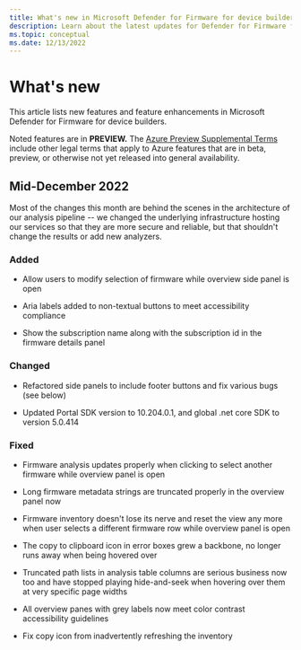```yaml
---
title: What's new in Microsoft Defender for Firmware for device builders
description: Learn about the latest updates for Defender for Firmware for device builders.
ms.topic: conceptual
ms.date: 12/13/2022
---
```


# What's new

This article lists new features and feature enhancements in Microsoft Defender for Firmware for device builders.

Noted features are in **PREVIEW.** The [Azure Preview Supplemental Terms](https://azure.microsoft.com/support/legal/preview-supplemental-terms/) include other legal terms that apply to Azure features that are in beta, preview, or otherwise not yet released into general availability.

## Mid-December 2022

Most of the changes this month are behind the scenes in the architecture of our analysis pipeline -- we changed the underlying infrastructure hosting our services so that they are more secure and reliable, but that shouldn't change the results or add new analyzers.

### Added

- Allow users to modify selection of firmware while overview side panel is open

- Aria labels added to non-textual buttons to meet accessibility compliance

- Show the subscription name along with the subscription id in the firmware details panel

### Changed

- Refactored side panels to include footer buttons and fix various bugs (see below)

- Updated Portal SDK version to 10.204.0.1, and global .net core SDK to version 5.0.414

### Fixed

- Firmware analysis updates properly when clicking to select another firmware while overview panel is open

- Long firmware metadata strings are truncated properly in the overview panel now

- Firmware inventory doesn't lose its nerve and reset the view any more when user selects a different firmware row while overview panel is open

- The copy to clipboard icon in error boxes grew a backbone, no longer runs away when being hovered over

- Truncated path lists in analysis table columns are serious business now too and have stopped playing hide-and-seek when hovering over them at very specific page widths

- All overview panes with grey labels now meet color contrast accessibility guidelines

- Fix copy icon from inadvertently refreshing the inventory
